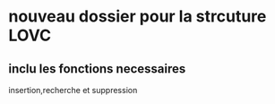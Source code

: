 # nouveau dossier pour la strcuture LOVC 
## inclu les fonctions necessaires 
insertion,recherche et suppression 
